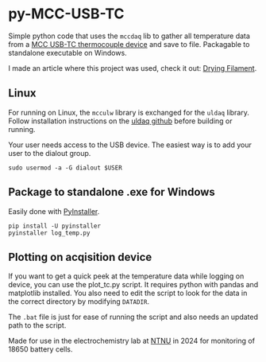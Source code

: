 # py-MCC-USB-TC
Simple python code that uses the `mccdaq` lib to gather all temperature data from a [MCC USB-TC thermocouple device](https://digilent.com/shop/mcc-usb-temp-and-tc-series-temperature-and-voltage-measurement-usb-daq-devices/?srsltid=AfmBOoolRMjAcx3jR9GDfbEzpXCI7UAlbfnUXj0Jnu_xijO5TsiLRdl2) and save to file. Packagable to standalone executable on Windows.

I made an article where this project was used, check it out: [Drying Filament](https://raniseth.com/blog/2025-04-26-Drying-Filament.html).

## Linux 

For running on Linux, the `mcculw` library is exchanged for the `uldaq` library. Follow installation instructions on the [uldaq github](https://github.com/mccdaq/uldaq) before building or running.

Your user needs access to the USB device. The easiest way is to add your user to the dialout group.

```
sudo usermod -a -G dialout $USER
```

## Package to standalone .exe for Windows

Easily done with [PyInstaller](https://pyinstaller.org).

```
pip install -U pyinstaller
pyinstaller log_temp.py
```

## Plotting on acqisition device

If you want to get a quick peek at the temperature data while logging on device, you can use the plot_tc.py script. It requires python with pandas and matplotlib installed. You also need to edit the script to look for the data in the correct directory by modifying `DATADIR`.

The `.bat` file is just for ease of running the script and also needs an updated path to the script.



Made for use in the electrochemistry lab at [NTNU](https://www.ntnu.edu/ima/research/electrochemistry) in 2024 for monitoring of 18650 battery cells.